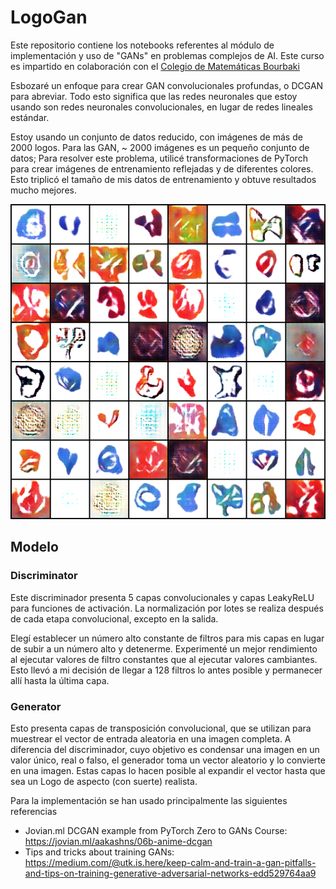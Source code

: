# LogoGan
Este repositorio contiene los notebooks referentes al módulo de implementación y uso de "GANs" en problemas complejos de AI. Este curso es impartido en colaboración con el [Colegio de Matemáticas Bourbaki](https://www.colegio-bourbaki.com/)

Esbozaré un enfoque para crear GAN convolucionales profundas, o DCGAN para abreviar. Todo esto significa que las redes neuronales que estoy usando son redes neuronales convolucionales, en lugar de redes lineales estándar.

Estoy usando un conjunto de datos reducido, con imágenes de más de 2000 logos. Para las GAN, ~ 2000 imágenes es un pequeño conjunto de datos; Para resolver este problema, utilicé transformaciones de PyTorch para crear imágenes de entrenamiento reflejadas y de diferentes colores. Esto triplicó el tamaño de mis datos de entrenamiento y obtuve resultados mucho mejores.

![Image](results/result-image-0010.png)

## Modelo

### Discriminator

Este discriminador presenta 5 capas convolucionales y capas LeakyReLU para funciones de activación. La normalización por lotes se realiza después de cada etapa convolucional, excepto en la salida.

Elegí establecer un número alto constante de filtros para mis capas en lugar de subir a un número alto y detenerme. Experimenté un mejor rendimiento al ejecutar valores de filtro constantes que al ejecutar valores cambiantes. Esto llevó a mi decisión de llegar a 128 filtros lo antes posible y permanecer allí hasta la última capa.

### Generator
Esto presenta capas de transposición convolucional, que se utilizan para muestrear el vector de entrada aleatoria en una imagen completa. A diferencia del discriminador, cuyo objetivo es condensar una imagen en un valor único, real o falso, el generador toma un vector aleatorio y lo convierte en una imagen. Estas capas lo hacen posible al expandir el vector hasta que sea un Logo de aspecto (con suerte) realista.

Para la implementación se han usado principalmente las siguientes referencias
- Jovian.ml DCGAN example from PyTorch Zero to GANs Course: https://jovian.ml/aakashns/06b-anime-dcgan
- Tips and tricks about training GANs: https://medium.com/@utk.is.here/keep-calm-and-train-a-gan-pitfalls-and-tips-on-training-generative-adversarial-networks-edd529764aa9